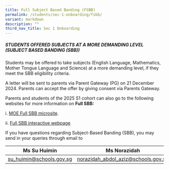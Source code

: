 ```yaml
---
title: Full Subject Based Banding (FSBB)
permalink: /students/sec-1-onboarding/fsbb/
variant: markdown
description: ""
third_nav_title: Sec 1 Onboarding
---
```

##### **STUDENTS OFFERED SUBJECTS AT A MORE DEMANDING LEVEL (SUBJECT BASED BANDING (SBB))**

Students may be offered to take subjects (English Language, Mathematics, Mother Tongue Language and Science) at a more demanding level, if they meet the SBB eligibility criteria.

A letter will be sent to parents via Parent Gateway (PG) on 21 December 2024. 
Parents can accept the offer by giving consent via Parents Gateway.

Parents and students of the 2025 S1 cohort can also go to the following websites for more information on **Full SBB:**

i.	[MOE Full SBB microsite](https://www.moe.gov.sg/microsites/psle-fsbb/full-subject-based-banding/main.html).  

ii.	[Full SBB interactive webpage](https://www.moe.gov.sg/microsites/psle-fsbb/full-subject-based-banding/interactive.html)

If you have questions regarding Subject-Based Banding (SBB), you may send in your queries through email to

| Ms Su Huimin  | Ms Norazidah |
| -------- | -------- |
| su_huimin@schools.gov.sg   | norazidah_abdol_aziz@schools.gov.sg|